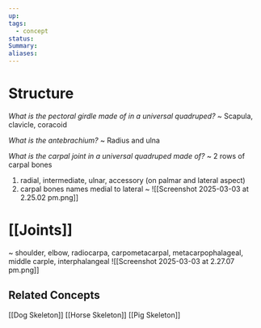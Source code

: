 ```yaml
---
up: 
tags:
  - concept
status: 
Summary:
aliases:
---
```

# Structure
*What is the pectoral girdle made of in a universal quadruped?*
~
Scapula, clavicle, coracoid


*What is the antebrachium?*
~
Radius and ulna

*What is the carpal joint in a universal quadruped made of?*
~
2 rows of carpal bones
1. radial, intermediate, ulnar, accessory (on palmar and lateral aspect)
2. carpal bones names medial to lateral
~
![[Screenshot 2025-03-03 at 2.25.02 pm.png]]
# [[Joints]]
~
shoulder, elbow, radiocarpa, carpometacarpal, metacarpophalageal, middle carple, interphalangeal
![[Screenshot 2025-03-03 at 2.27.07 pm.png]]

## Related Concepts
[[Dog Skeleton]]
[[Horse Skeleton]]
[[Pig Skeleton]]